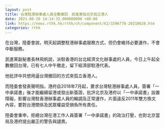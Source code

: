 ```yaml
---
layout: post
title: 台灣駐港辦事處人員全數撤回　民進黨指北京孤立港人
date: 2021-06-20 14:14:32.000000000 +08:00
link: https://news.rthk.hk/rthk/ch/component/k2/1596778-20210620.htm
categories: rthk
---
```


在台灣，陸委會說，明天起調整駐港辦事處服務方式，但仍會維持必要運作，不會中斷服務。

民進黨副秘書長林飛帆說，派駐香港的台北經濟文化辦事處的人員，今日上午起全數撤回台灣，已有七人中午撤走，留下經濟部駐港代表。

他批評中共想用逼台灣撤回的方式來孤立香港人。

而陸委會發表聲明指，港府自2018年7月起，要求台灣駐港辦事處人員，簽署「一中承諾書」後才能繼續留港或發出新簽證，批評北京及港府以「一中承諾書」設置障礙，影響台灣駐香港辦事處人員的輪調及正常運作，片面違反2011年雙方換文內容，要對台港關係及民眾權益受損負所有責任。

陸委會重申，拒絕台灣在港工作人員簽署「一中承諾書」的政治打壓，也對北京當局及港府提出嚴正的警告與譴責。
